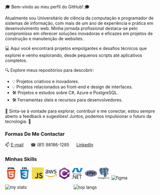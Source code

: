 🎓 Bem-vindo ao meu perfil do GitHub! 🎓

Atualmente sou Universitário de ciência da computação e programador de sistemas de informação, com mais de um ano de experiência e prática em desenvolvimento web. Minha jornada profissional destaca-se pelo compromisso em oferecer soluções inovadoras e eficazes em projetos de construção e manutenção de websites.


💻 Aqui você encontrará projetos empolgantes e desafios técnicos que explorei e venho explorando, desde pequenos scripts até aplicativos completos.

🔍 Explore meus repositórios para descobrir:

- 💡 Projetos criativos e inovadores.
- 💡 Projetos relacionados ao front-end e design de interfaces.
- 🛠️ Projetos e estudos sobre C#, Azure e PostgreSQL.
- 🛠️ Ferramentas úteis e recursos para desenvolvedores.

🌟 Sinta-se à vontade para explorar, contribuir e me conectar, estou sempre aberto a feedback e sugestões! Juntos, podemos impulsionar o futuro da tecnologia. 🌟
 <p>
   <h3>Formas De Me Contactar</h3>
  📫 <a href="mailto:gabriel1902008@hotmail.com" target="_blank">E-mail</a>&nbsp;&nbsp;&nbsp;&nbsp;&nbsp; ☎ (81) 98186-1285&nbsp;&nbsp;&nbsp;&nbsp;&nbsp; <a href = "https://www.linkedin.com/in/gabriel-mendes-roque-622396124/" target="_blank"> LinkedIn</a>
</p>

 <h3> Minhas Skills </h3>
 <p>
    <img src="https://raw.githubusercontent.com/devicons/devicon/master/icons/html5/html5-original-wordmark.svg" alt="html5" width="40" height="40"/>
    <img src="https://raw.githubusercontent.com/devicons/devicon/master/icons/css3/css3-original-wordmark.svg" alt="css3" width="40" height="40"/>
    <img src="https://raw.githubusercontent.com/devicons/devicon/master/icons/javascript/javascript-original.svg" alt="javascript" width="40" height="40"/>
    <img src="https://raw.githubusercontent.com/devicons/devicon/master/icons/amazonwebservices/amazonwebservices-original-wordmark.svg" alt="aws" width="40" height="40"/>
    <img src="https://raw.githubusercontent.com/devicons/devicon/master/icons/csharp/csharp-original.svg" alt="csharp" width="40" height="40"/> 
    <img src="https://raw.githubusercontent.com/devicons/devicon/master/icons/dot-net/dot-net-original-wordmark.svg" alt="dotnet" width="40" height="40"/>
    <img src="https://raw.githubusercontent.com/devicons/devicon/master/icons/php/php-original.svg" alt="php" width="40" height="40"/>
    <img src="https://raw.githubusercontent.com/devicons/devicon/master/icons/postgresql/postgresql-original-wordmark.svg" alt="postgresql" width="40" height="40"/>
    <img src="https://www.vectorlogo.zone/logos/figma/figma-icon.svg" alt="figma" width="40" height="40"/>
</p>
<img alt="my stats" align="left" width="45%" src="https://github-readme-stats.vercel.app/api?username=GabrielMendes16&show_icons=true&theme=merko"/>
<img alt="top langs" align="left" width="34%" src="https://github-readme-stats.vercel.app/api/top-langs/?username=GabrielMendes16&layout=compact"/>



